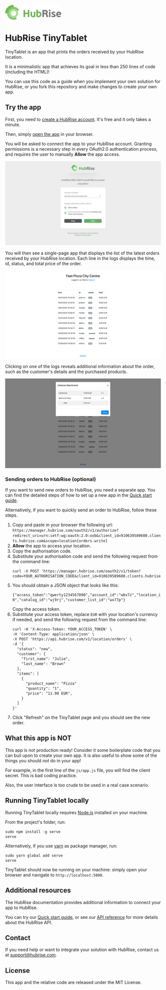 <a href="https://www.hubrise.com/"><img src="./screenshots/hubrise-logo.png" align="left" height="48"></a>
<br><br><br>

# HubRise TinyTablet

TinyTablet is an app that prints the orders received by your HubRise location. 

It is a minimalistic app that achieves its goal in less than 250 lines of code (including the HTML)!

You can use this code as a guide when you implement your own solution for HubRise, or you fork this repository and make changes to create your own app. 

## Try the app

First, you need to [create a HubRise account](https://manager.hubrise.com/signup). It's free and it only takes a minute. 

Then, simply [open the app](http://philatist-fish-74534.netlify.com) in your browser. 

You will be asked to connect the app to your HubRise account. 
Granting permissions is a necessary step in every OAuth2.0 authentication process, and requires the user to manually **Allow** the app access. 

![OAuth page granting access to the app](./screenshots/oauth-page.png)

You will then see a single-page app that displays the list of the latest orders received by your HubRise location. 
Each line in the logs displays the time, id, status, and total price of the order.

![Single-page app with the orders from HubRise](./screenshots/logs-page.png)

Clicking on one of the logs reveals additional information about the order, such as the customer's details and the purchased products. 

![Modal with additional information about the order](./screenshots/single-order-modal.png)

### Sending orders to HubRise (optional)

If you want to send new orders to HubRise, you need a separate app. You can find the detailed steps of how to set up a new app in the [Quick start guide](https://www.hubrise.com/developers/quick-start).

Alternatively, if you want to quickly send an order to HubRise, follow these steps.

1. Copy and paste in your browser the following url: `https://manager.hubrise.com/oauth2/v1/authorize?redirect_uri=urn:ietf:wg:oauth:2.0:oob&client_id=910639589600.clients.hubrise.com&scope=location[orders.write]`
1. **Allow** the app to access your location.
1. Copy the authorisation code. 
1. Substitute your authorisation code and send the following request from the command line:
   ```
   curl -X POST 'https://manager.hubrise.com/oauth2/v1/token?code=YOUR_AUTHORISATION_CODE&client_id=910639589600.clients.hubrise.com&client_secret=15336ea38512c92bab50e519ee29818875430301a9f21adb0525b3d01944648f'
   ```
1. You should obtain a JSON object that looks like this:
   ```
   {"access_token":"qwerty1234567890","account_id":"wbv7z","location_id":"wbv7z-0","catalog_id":"wj9rj","customer_list_id":"wx77p"}
   ```
   Copy the access token.
1. Substitute your access token, replace `EUR` with your location's currency if needed, and send the following request from the command line:
   ```
   curl -H 'X-Access-Token: YOUR_ACCESS_TOKEN' \
   -H 'Content-Type: application/json' \
   -X POST 'https://api.hubrise.com/v1/location/orders' \
   -d '{
     "status": "new",
     "customer": {
       "first_name": "Julie",
       "last_name": "Brown"
     },
     "items": [
       {
         "product_name": "Pizza"
         "quantity": "1",
         "price": "11.90 EUR",
       }
     ]
   }'
   ```
1. Click "Refresh" on the TinyTablet page and you should see the new order.

## What this app is NOT

This app is not production ready! 
Consider it some boilerplate code that you can buil upon to create your own app.
It is also useful to show some of the things you should _not_ do in your app! 

For example, in the first line of the `js/app.js` file, you will find the client secret. 
This is bad coding practice. 

Also, the user interface is too crude to be used in a real case scenario. 

## Running TinyTablet locally

Running TinyTablet locally requires [Node.js](https://nodejs.org/en/download/) installed on your machine. 

From the project's folder, run:
```
sudo npm install -g serve
serve
```

Alternatively, if you use [yarn](https://yarnpkg.com/) as package manager, run:
```
sudo yarn global add serve
serve
```

TinyTablet should now be running on your machine: simply open your browser and navigate to `http://localhost:5000`.

## Additional resources

The HubRise documentation provides additional information to connect your app to HubRise.

You can try our [Quick start guide](https://www.hubrise.com/developers/quick-start), or see our [API reference](https://www.hubrise.com/developers/api/general-concepts) for more details about the HubRise API.

## Contact

If you need help or want to integrate your solution with HubRise, contact us at <support@hubrise.com>.

## License

This app and the relative code are released under the MIT License.
